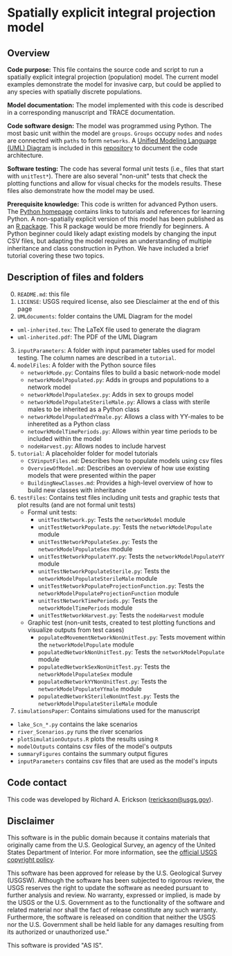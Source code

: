 # Spatially explicit integral projection model


## Overview 

**Code purpose:** This file contains the source code and script to run a spatially explicit integral projection (population) model. The current model examples demonstrate the model for invasive carp, but could be applied to any species with spatially discrete populations. 

**Model documentation:** The model implemented with this code is described in a corresponding manuscript and TRACE documentation. 

**Code software design:** The model was programmed using Python. 
The most basic unit within the model are `groups`. 
`Groups` occupy `nodes` and `nodes` are connected with `paths` to form `networks`. 
A [Unified Modeling Language (UML) Diagram](https://en.wikipedia.org/wiki/Unified_Modeling_Language) is included in this [repository](./UMLdocuments/) to document the code architecture.

**Software testing:** The code has several formal unit tests (i.e., files that start with `unitTest*`). 
There are also several "non-unit" tests that check the plotting functions and allow for visual checks for the models results. 
These files also demonstrate how the model may be used. 


**Prerequisite knowledge:** This code is written for advanced Python users. 
The [Python homepage](https://www.python.org/doc/) contains links to tutorials and references for learning Python. 
A non-spatially explicit version of this model has been published as an [R package](https://my.usgs.gov/bitbucket/projects/UMESC/repos/carpipm/browse).
This R package would be more friendly for beginners.
A Python beginner could likely adapt existing models by changing the input CSV files, but adapting the model requires an understanding of multiple inheritance and class construction in Python.
We have included a brief tutorial covering these two topics. 


## Description of files and folders 

0. `README.md`: this file
1. `LICENSE`: USGS required license, also see Diesclaimer at the end of this page
2. `UMLdocuments`: folder contains the UML Diagram for the model
  - `uml-inherited.tex`: The LaTeX file used to generate the diagram
  - `uml-inherited.pdf`: The PDF of the UML Diagram
3. `inputParameters`: A folder with input parameter tables used for model testing. The column names are described in a `tutorial`.
4. `modelFiles`: A folder with the Python source files
   - `networkMode.py`: Contains files to build a basic network-node model
   - `networkModelPopulated.py`: Adds in groups and populations to a network model
   - `networkModelPopulateSex.py`: Adds in sex to groups model 
   - `networkModelPopulateSterileMale.py`: Allows a class with sterile males to be inherited as a Python class 
   - `networkModelPopulatedYYmale.py`: Allows a class with YY-males to be inheretited as a Python class
   - `netowrkModelTimePeriods.py`: Allows within year time periods to be included within the model
   - `nodeHarvest.py`: Allows nodes to include harvest
5. `tutorial`: A placeholder folder for model tutorials
   - `CSVinputFiles.md`: Describes how to populate models using csv files
   - `OverviewOfModel.md`: Describes an overview of how use existing models that were presented within the paper
   - `BuildingNewClasses.md`: Provides a high-level overview of how to build new classes with inheritance
6. `testFiles`: Contains test files including unit tests and graphic tests that plot results (and are not formal unit tests)
   - Formal unit tests:
     - `unitTestNetwork.py`: Tests the `networkModel` module
     - `unitTestNetworkPopulate.py`: Tests the `networkModelPopulate` module
     - `unitTestNetworkPopulateSex.py`: Tests the `networkModelPopulateSex` module
     - `unitTestNetworkPopulateYY.py`: Tests the `networkModelPopulateYY` module
     - `unitTestNetworkPopulateSterile.py`: Tests the `networkModelPopulateSterileMale` module
     - `unitTestNetworkPopulateProjectionFunction.py`: Tests the `networkModelPopulateProjectionFunction` module
     - `unitTestNetworkTimePeriods.py`: Tests the `networkModelTimePeriods` module
     - `unitTestNetworkHarvest.py`: Tests the `nodeHarvest` module
   - Graphic test (non-unit tests, created to test plotting functions and visualize outputs from test cases)
	 - `populatedMovementNetworkNonUnitTest.py`: Tests movement within the `networkModelPopulate` module
	 - `populatedNetworkNonUnitTest.py`: Tests the `networkModelPopulate` module
	 - `populatedNetworkSexNonUnitTest.py`: Tests the `networkModelPopulateSex` module
	 - `populatedNetworkYYNonUnitTest.py`: Tests the `networkModelPopulateYYmale` module
	 - `populatedNetworkSterileNonUntTest.py`: Tests the `networkModelPopulateSterileMale` module
7. `simulationsPaper`: Contains simulations used for the manuscript
  -  `lake_Scn_*.py` contains the lake scenarios
  -  `river_Scenarios.py` runs the river scenarios
  -  `plotSimulationOutputs.R` plots the results using `R`
  -  `modelOutputs` contains csv files of the model's outputs
  -  `summaryFigures` contains the summary output figures
  -  `inputParameters` contains csv files that are used as the model's inputs

## Code contact

This code was developed by Richard A. Erickson (rerickson@usgs.gov).

## Disclaimer

This software is in the public domain because it contains materials that originally came from the U.S. Geological Survey, an agency of the United States Department of Interior. For more information, see the [official USGS copyright policy](https://www2.usgs.gov/visual-id/credit_usgs.html#copyright/).


This software has been approved for release by the U.S. Geological Survey (USGSW). Although the software has been subjected to rigorous review, the USGS reserves the right to update the software as needed pursuant to further analysis and review. No warranty, expressed or implied, is made by the USGS or the U.S. Government as to the functionality of the software and related material nor shall the fact of release constitute any such warranty. Furthermore, the software is released on condition that neither the USGS nor the U.S. Government shall be held liable for any damages resulting from its authorized or unauthorized use."

This software is provided "AS IS".

